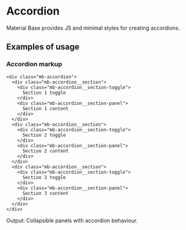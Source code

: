 Accordion
=========

Material Base provides JS and minimal styles for creating accordions.

Examples of usage
-----------------

### Accordion markup

~~~
<div class="mb-accordion">
  <div class="mb-accordion__section">
    <div class="mb-accordion__section-toggle">
      Section 1 toggle
    </div>
    <div class="mb-accordion__section-panel">
      Section 1 content
    </div>
  </div>
  <div class="mb-accordion__section">
    <div class="mb-accordion__section-toggle">
      Section 2 toggle
    </div>
    <div class="mb-accordion__section-panel">
      Section 2 content
    </div>
  </div>
  <div class="mb-accordion__section">
    <div class="mb-accordion__section-toggle">
      Section 3 toggle
    </div>
    <div class="mb-accordion__section-panel">
      Section 3 content
    </div>
  </div>
</div>
~~~

Output: Collapsible panels with accordion behaviour.

